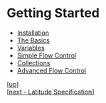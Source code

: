 
# Getting Started

 * [Installation](installing.md)
 * [The Basics](basics.md)
 * [Variables](vars.md)
 * [Simple Flow Control](flow.md)
 * [Collections](arrays.md)
 * [Advanced Flow Control](cont.md)

[[up](..)]
<br/>[[next - Latitude Specification](../spec/)]
